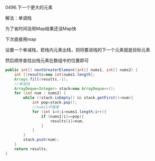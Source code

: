 0496.下一个更大的元素



解法：单调栈

为了省时间没用Map结果还没Map快

下次直接用map

设置一个单减栈，若栈内元素出栈，则将要进栈的下一个元素就是目标元素

然后顺序查找出栈元素在数组中的位置即可

```java
public int[] nextGreaterElement(int[] nums1, int[] nums2) {
    int []results=new int[nums1.length];
    Arrays.fill(results,-1);
    //单减栈
    ArrayDeque<Integer> stack=new ArrayDeque<>();
    for (int num : nums2) {
        while (!stack.isEmpty() && stack.getFirst()<num){
            int pop=stack.pop();
            //nums1中搜索
            for (int i=0;i<nums1.length;i++){
                if (nums1[i]==pop){
                    results[i]=num;
                }
            }
        }
        stack.push(num);
    }
    return results;
}
```

